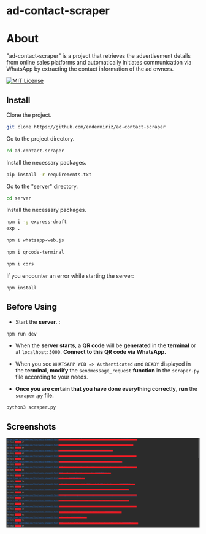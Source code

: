 # ad-contact-scraper
# About

"ad-contact-scraper" is a project that retrieves the advertisement details from online sales platforms and automatically initiates communication via WhatsApp by extracting the contact information of the ad owners.

[![MIT License](https://img.shields.io/badge/License-MIT-green.svg)](https://choosealicense.com/licenses/mit/)
## Install

Clone the project.

```bash
git clone https://github.com/endermiriz/ad-contact-scraper
```

Go to the project directory.

```bash
cd ad-contact-scraper
```

Install the necessary packages.

```bash
pip install -r requirements.txt
```
Go to the "server" directory.

```bash
cd server
```

Install the necessary packages.

```bash
npm i -g express-draft
exp .
```
```bash
npm i whatsapp-web.js

```
```bash
npm i qrcode-terminal

```
```bash
npm i cors

```

If you encounter an error while starting the server:

```bash
npm install

```
## Before Using

- Start the **server**. :
```bash
npm run dev
```

- When the **server starts**, a **QR code** will be **generated** in the **terminal** or at `localhost:3000`. **Connect to this QR code via WhatsApp.**

- When you see `WHATSAPP WEB => Authenticated` and `READY` displayed in the **terminal**, **modify** the `sendmessage_request` **function** in the `scraper.py` file according to your needs.

- **Once you are certain that you have done everything correctly**, **run** the `scraper.py` file.
```bash
python3 scraper.py
```

## Screenshots
![Scraper.py](https://github.com/endermiriz/ad-contact-scraper/blob/main/image/scraper.png?raw=true)

